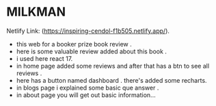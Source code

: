 # MILKMAN

Netlify Link: (https://inspiring-cendol-f1b505.netlify.app/).

* this web for a booker prize book review .
* here is some valuable review added about this book . 
* i used here react 17. 
* in home page added some reviews and after that has a btn to see all reviews .
* here has a button named dashboard . there's added some recharts. 
* in blogs page i explained some basic que answer . 
* in about page you will get out basic information...
